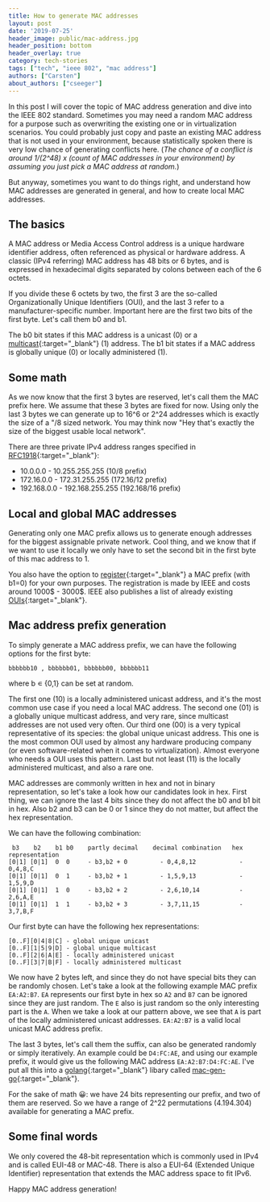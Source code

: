 ```yaml
---
title: How to generate MAC addresses
layout: post
date: '2019-07-25'
header_image: public/mac-address.jpg
header_position: bottom
header_overlay: true
category: tech-stories
tags: ["tech", "ieee 802", "mac address"]
authors: ["Carsten"]
about_authors: ["cseeger"]
---
```


In this post I will cover the topic of MAC address generation and dive into the IEEE 802 standard.
Sometimes you may need a random MAC address for a purpose such as overwriting the existing one or in virtualization scenarios.
You could probably just copy and paste an existing MAC address that is not used in your environment, because statistically spoken there is very low chance of generating conflicts here.
(*The chance of a conflict is around 1/(2^48) x (count of MAC addresses in your environment) by assuming you just pick a MAC address at random.*)

But anyway, sometimes you want to do things right, and understand how MAC addresses are generated in general, and how to create local MAC addresses.

## The basics

A MAC address or Media Access Control address is a unique hardware identifier address, often referenced as physical or hardware address. 
A classic (IPv4 referring) MAC address has 48 bits or 6 bytes, and is expressed in hexadecimal digits separated by colons between each of the 6 octets.

If you divide these 6 octets by two, the first 3 are the so-called Organizationally Unique Identifiers (OUI), and the last 3 refer to a manufacturer-specific number.
Important here are the first two bits of the first byte.
Let's call them b0 and b1. 

The b0 bit states if this MAC address is a unicast (0) or a [multicast](https://en.wikipedia.org/wiki/Multicast_address#Ethernet){:target="_blank"} (1) address.
The b1 bit states if a MAC address is globally unique (0) or locally administered (1).

## Some math

As we now know that the first 3 bytes are reserved, let's call them the MAC prefix here.
We assume that these 3 bytes are fixed for now.
Using only the last 3 bytes we can generate up to 16^6 or 2^24 addresses which is exactly the size of a "/8 sized network.
You may think now "Hey that's exactly the size of the biggest usable local network".

There are three private IPv4 address ranges specified in [RFC1918](https://tools.ietf.org/html/rfc1918){:target="_blank"}:

- 10.0.0.0 - 10.255.255.255  (10/8 prefix)
- 172.16.0.0 - 172.31.255.255  (172.16/12 prefix)
- 192.168.0.0 - 192.168.255.255 (192.168/16 prefix)

## Local and global MAC addresses

Generating only one MAC prefix allows us to generate enough addresses for the biggest assignable private network. 
Cool thing, and we know that if we want to use it locally we only have to set the second bit in the first byte of this mac address to 1.

You also have the option to [register](https://standards.ieee.org/products-services/regauth/index.html){:target="_blank"} a MAC prefix (with b1=0) for your own purposes.
The registration is made by IEEE and costs around 1000$ - 3000$.
IEEE also publishes a list of already existing [OUIs](http://standards-oui.ieee.org/oui.txt){:target="_blank"}.

## Mac address prefix generation

To simply generate a MAC address prefix, we can have the following options for the first byte:

```
bbbbbb10 , bbbbbb01, bbbbbb00, bbbbbb11
```
where b ∊ {0,1} can be set at random.

The first one (10) is a locally administered unicast address, and it's the most common use case if you need a local MAC address.
The second one (01) is a globally unique multicast address, and very rare, since multicast addresses are not used very often.
Our third one (00) is a very typical representative of its species: the global unique unicast address.
This one is the most common OUI used by almost any hardware producing company (or even software-related when it comes to virtualization). 
Almost everyone who needs a OUI uses this pattern.
Last but not least (11) is the locally administered multicast, and also a rare one.

MAC addresses are commonly written in hex and not in binary representation, so let's take a look how our candidates look in hex.
First thing, we can ignore the last 4 bits since they do not affect the b0 and b1 bit in hex. 
Also b2 and b3 can be 0 or 1 since they do not matter, but affect the hex representation.

We can have the following combination:

```
 b3    b2    b1 b0    partly decimal    decimal combination   hex representation
[0|1] [0|1]  0  0     - b3,b2 + 0         - 0,4,8,12            - 0,4,8,C
[0|1] [0|1]  0  1     - b3,b2 + 1         - 1,5,9,13            - 1,5,9,D
[0|1] [0|1]  1  0     - b3,b2 + 2         - 2,6,10,14           - 2,6,A,E
[0|1] [0|1]  1  1     - b3,b2 + 3         - 3,7,11,15           - 3,7,B,F
```
Our first byte can have the following hex representations:

```
[0..F][0|4|8|C] - global unique unicast
[0..F][1|5|9|D] - global unique multicast
[0..F][2|6|A|E] - locally administered unicast
[0..F][3|7|B|F] - locally administered multicast
```

We now have 2 bytes left, and since they do not have special bits they can be randomly chosen.
Let's take a look at the following example MAC prefix `EA:A2:B7`.
`EA` represents our first byte in hex so `A2` and `B7` can be ignored since they are just random.
The `E` also is just random so the only interesting part is the `A`. 
When we take a look at our pattern above, we see that `A` is part of the locally administered unicast addresses. 
`EA:A2:B7` is a valid local unicast MAC address prefix.

The last 3 bytes, let's call them the suffix, can also be generated randomly or simply iteratively.
An example could be `D4:FC:AE`, and using our example prefix, it would give us the following MAC address `EA:A2:B7:D4:FC:AE`. 
I've put all this into a [golang](https://golang.org/){:target="_blank"} libary called [mac-gen-go](https://github.com/cseeger-epages/mac-gen-go){:target="_blank"}. 

For the sake of math 😀:
we have 24 bits representing our prefix, and two of them are reserved.
So we have a range of 2^22 permutations (4.194.304) available for generating a MAC prefix.

## Some final words

We only covered the 48-bit representation which is commonly used in IPv4 and is called EUI-48 or MAC-48.
There is also a EUI-64 (Extended Unique Identifier) representation that extends the MAC address space to fit IPv6.

Happy MAC address generation!
